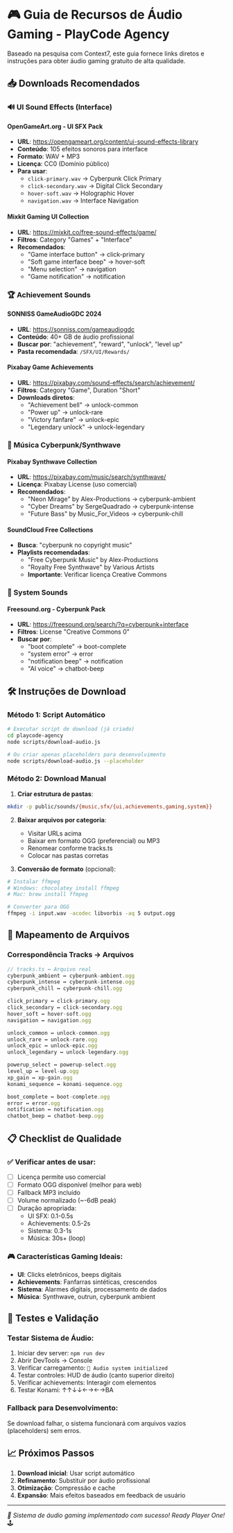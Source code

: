 # 🎮 Guia de Recursos de Áudio Gaming - PlayCode Agency

Baseado na pesquisa com Context7, este guia fornece links diretos e instruções para obter áudio gaming gratuito de alta qualidade.

## 📥 Downloads Recomendados

### 🔊 UI Sound Effects (Interface)

#### OpenGameArt.org - UI SFX Pack
- **URL**: https://opengameart.org/content/ui-sound-effects-library
- **Conteúdo**: 105 efeitos sonoros para interface
- **Formato**: WAV + MP3
- **Licença**: CC0 (Domínio público)
- **Para usar**: 
  - `click-primary.wav` → Cyberpunk Click Primary
  - `click-secondary.wav` → Digital Click Secondary
  - `hover-soft.wav` → Holographic Hover
  - `navigation.wav` → Interface Navigation

#### Mixkit Gaming UI Collection
- **URL**: https://mixkit.co/free-sound-effects/game/
- **Filtros**: Category "Games" + "Interface"
- **Recomendados**:
  - "Game interface button" → click-primary
  - "Soft game interface beep" → hover-soft
  - "Menu selection" → navigation
  - "Game notification" → notification

### 🏆 Achievement Sounds

#### SONNISS GameAudioGDC 2024
- **URL**: https://sonniss.com/gameaudiogdc
- **Conteúdo**: 40+ GB de áudio profissional
- **Buscar por**: "achievement", "reward", "unlock", "level up"
- **Pasta recomendada**: `/SFX/UI/Rewards/`

#### Pixabay Game Achievements
- **URL**: https://pixabay.com/sound-effects/search/achievement/
- **Filtros**: Category "Game", Duration "Short"
- **Downloads diretos**:
  - "Achievement bell" → unlock-common
  - "Power up" → unlock-rare  
  - "Victory fanfare" → unlock-epic
  - "Legendary unlock" → unlock-legendary

### 🎵 Música Cyberpunk/Synthwave

#### Pixabay Synthwave Collection
- **URL**: https://pixabay.com/music/search/synthwave/
- **Licença**: Pixabay License (uso comercial)
- **Recomendados**:
  - "Neon Mirage" by Alex-Productions → cyberpunk-ambient
  - "Cyber Dreams" by SergeQuadrado → cyberpunk-intense
  - "Future Bass" by Music_For_Videos → cyberpunk-chill

#### SoundCloud Free Collections
- **Busca**: "cyberpunk no copyright music"
- **Playlists recomendadas**:
  - "Free Cyberpunk Music" by Alex-Productions
  - "Royalty Free Synthwave" by Various Artists
  - **Importante**: Verificar licença Creative Commons

### 🤖 System Sounds

#### Freesound.org - Cyberpunk Pack
- **URL**: https://freesound.org/search/?q=cyberpunk+interface
- **Filtros**: License "Creative Commons 0"
- **Buscar por**:
  - "boot complete" → boot-complete
  - "system error" → error
  - "notification beep" → notification
  - "AI voice" → chatbot-beep

## 🛠️ Instruções de Download

### Método 1: Script Automático
```bash
# Executar script de download (já criado)
cd playcode-agency
node scripts/download-audio.js

# Ou criar apenas placeholders para desenvolvimento
node scripts/download-audio.js --placeholder
```

### Método 2: Download Manual

1. **Criar estrutura de pastas**:
```bash
mkdir -p public/sounds/{music,sfx/{ui,achievements,gaming,system}}
```

2. **Baixar arquivos por categoria**:
   - Visitar URLs acima
   - Baixar em formato OGG (preferencial) ou MP3
   - Renomear conforme tracks.ts
   - Colocar nas pastas corretas

3. **Conversão de formato** (opcional):
```bash
# Instalar ffmpeg
# Windows: chocolatey install ffmpeg
# Mac: brew install ffmpeg

# Converter para OGG
ffmpeg -i input.wav -acodec libvorbis -aq 5 output.ogg
```

## 🎯 Mapeamento de Arquivos

### Correspondência Tracks → Arquivos

```javascript
// tracks.ts ↔ Arquivo real
cyberpunk_ambient ↔ cyberpunk-ambient.ogg
cyberpunk_intense ↔ cyberpunk-intense.ogg
cyberpunk_chill ↔ cyberpunk-chill.ogg

click_primary ↔ click-primary.ogg
click_secondary ↔ click-secondary.ogg
hover_soft ↔ hover-soft.ogg
navigation ↔ navigation.ogg

unlock_common ↔ unlock-common.ogg
unlock_rare ↔ unlock-rare.ogg
unlock_epic ↔ unlock-epic.ogg
unlock_legendary ↔ unlock-legendary.ogg

powerup_select ↔ powerup-select.ogg
level_up ↔ level-up.ogg
xp_gain ↔ xp-gain.ogg
konami_sequence ↔ konami-sequence.ogg

boot_complete ↔ boot-complete.ogg
error ↔ error.ogg
notification ↔ notification.ogg
chatbot_beep ↔ chatbot-beep.ogg
```

## 📋 Checklist de Qualidade

### ✅ Verificar antes de usar:
- [ ] Licença permite uso comercial
- [ ] Formato OGG disponível (melhor para web)
- [ ] Fallback MP3 incluído
- [ ] Volume normalizado (~-6dB peak)
- [ ] Duração apropriada:
  - UI SFX: 0.1-0.5s
  - Achievements: 0.5-2s
  - Sistema: 0.3-1s
  - Música: 30s+ (loop)

### 🎮 Características Gaming Ideais:
- **UI**: Clicks eletrônicos, beeps digitais
- **Achievements**: Fanfarras sintéticas, crescendos
- **Sistema**: Alarmes digitais, processamento de dados
- **Música**: Synthwave, outrun, cyberpunk ambient

## 🚀 Testes e Validação

### Testar Sistema de Áudio:
1. Iniciar dev server: `npm run dev`
2. Abrir DevTools → Console
3. Verificar carregamento: `🎵 Audio system initialized`
4. Testar controles: HUD de áudio (canto superior direito)
5. Verificar achievements: Interagir com elementos
6. Testar Konami: ↑↑↓↓←→←→BA

### Fallback para Desenvolvimento:
Se download falhar, o sistema funcionará com arquivos vazios (placeholders) sem erros.

## 📈 Próximos Passos

1. **Download inicial**: Usar script automático
2. **Refinamento**: Substituir por áudio profissional
3. **Otimização**: Compressão e cache
4. **Expansão**: Mais efeitos baseados em feedback de usuário

---

*🎵 Sistema de áudio gaming implementado com sucesso! Ready Player One!* 🕹️